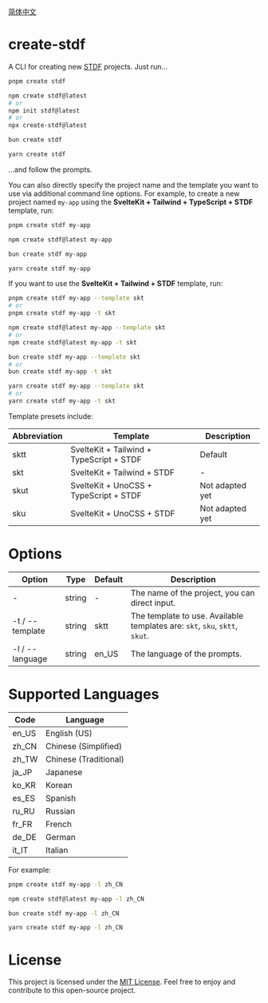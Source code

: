 [简体中文](https://github.com/any-tdf/stdf/blob/main/packages/create-stdf/README_CN.md)

# create-stdf

A CLI for creating new [STDF](https://stdf.design) projects. Just run...

<!-- :::code-groups -->
<!-- pnpm -->
```sh
pnpm create stdf
```
<!-- :: -->
<!-- npm -->
```sh
npm create stdf@latest
# or
npm init stdf@latest
# or
npx create-stdf@latest
```
<!-- :: -->
<!-- bun -->
```sh
bun create stdf
```
<!-- :: -->
<!-- yarn -->
```sh
yarn create stdf
```
<!-- ::: -->

...and follow the prompts.

You can also directly specify the project name and the template you want to use via additional command line options. For example, to create a new project named `my-app` using the **SvelteKit + Tailwind + TypeScript + STDF** template, run:

<!-- :::code-groups -->
<!-- pnpm -->
```sh
pnpm create stdf my-app
```
<!-- :: -->
<!-- npm -->
```sh
npm create stdf@latest my-app
```
<!-- :: -->
<!-- bun -->
```sh
bun create stdf my-app
```
<!-- :: -->
<!-- yarn -->
```sh
yarn create stdf my-app
```
<!-- ::: -->

If you want to use the **SvelteKit + Tailwind + STDF** template, run:

<!-- :::code-groups -->
<!-- pnpm -->
```sh
pnpm create stdf my-app --template skt
# or
pnpm create stdf my-app -t skt
```
<!-- :: -->
<!-- npm -->
```sh
npm create stdf@latest my-app --template skt
# or
npm create stdf@latest my-app -t skt
```
<!-- :: -->
<!-- bun -->
```sh
bun create stdf my-app --template skt
# or
bun create stdf my-app -t skt
```
<!-- :: -->
<!-- yarn -->
```sh
yarn create stdf my-app --template skt
# or
yarn create stdf my-app -t skt
```
<!-- ::: -->

Template presets include:

| Abbreviation | Template                                 | Description     |
| ------------ | ---------------------------------------- | --------------- |
| sktt         | SvelteKit + Tailwind + TypeScript + STDF | Default         |
| skt          | SvelteKit + Tailwind + STDF              | -               |
| skut         | SvelteKit + UnoCSS + TypeScript + STDF   | Not adapted yet |
| sku          | SvelteKit + UnoCSS + STDF                | Not adapted yet |

# Options

| Option          | Type   | Default | Description                                                                 |
| --------------- | ------ | ------- | --------------------------------------------------------------------------- |
| -               | string | -       | The name of the project, you can direct input.                              |
| -t / --template | string | sktt    | The template to use. Available templates are: `skt`, `sku`, `sktt`, `skut`. |
| -l / --language | string | en_US   | The language of the prompts.                                                |

# Supported Languages

| Code  | Language              |
| ----- | --------------------- |
| en_US | English (US)          |
| zh_CN | Chinese (Simplified)  |
| zh_TW | Chinese (Traditional) |
| ja_JP | Japanese              |
| ko_KR | Korean                |
| es_ES | Spanish               |
| ru_RU | Russian               |
| fr_FR | French                |
| de_DE | German                |
| it_IT | Italian               |

For example:

<!-- :::code-groups -->
<!-- pnpm -->
```sh
pnpm create stdf my-app -l zh_CN
```
<!-- :: -->
<!-- npm -->
```sh
npm create stdf@latest my-app -l zh_CN
```
<!-- :: -->
<!-- bun -->
```sh
bun create stdf my-app -l zh_CN
```
<!-- :: -->
<!-- yarn -->
```sh
yarn create stdf my-app -l zh_CN
```
<!-- ::: -->

# License

This project is licensed under the [MIT License](https://github.com/any-tdf/stdf/blob/main/LICENSE). Feel free to enjoy and contribute to this open-source project.
